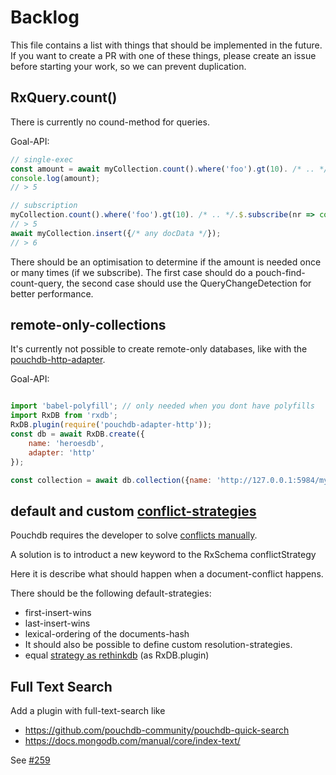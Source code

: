 # Backlog

This file contains a list with things that should be implemented in the future. If you want to create a PR with one of these things, please create an issue before starting your work, so we can prevent duplication.


## RxQuery.count()

There is currently no cound-method for queries.

Goal-API:

```javascript
// single-exec
const amount = await myCollection.count().where('foo').gt(10). /* .. */.exec();
console.log(amount);
// > 5

// subscription
myCollection.count().where('foo').gt(10). /* .. */.$.subscribe(nr => console.log(nr));
// > 5
await myCollection.insert({/* any docData */});
// > 6
```

There should be an optimisation to determine if the amount is needed once or many times (if we subscribe). The first case should do a pouch-find-count-query, the second case should use the QueryChangeDetection for better performance.

## remote-only-collections

It's currently not possible to create remote-only databases, like with the [pouchdb-http-adapter](https://www.npmjs.com/package/pouchdb-adapter-http).

Goal-API:

```javascript

import 'babel-polyfill'; // only needed when you dont have polyfills
import RxDB from 'rxdb';
RxDB.plugin(require('pouchdb-adapter-http'));
const db = await RxDB.create({
    name: 'heroesdb',
    adapter: 'http'
});

const collection = await db.collection({name: 'http://127.0.0.1:5984/mydb', schema: mySchema});


```


## default and custom [conflict-strategies](https://pouchdb.com/guides/conflicts.html)
Pouchdb requires the developer to solve [conflicts manually](https://pouchdb.com/guides/conflicts.html).

A solution is to introduct a new keyword to the RxSchema conflictStrategy

Here it is describe what should happen when a document-conflict happens.

There should be the following default-strategies:

- first-insert-wins
- last-insert-wins
- lexical-ordering of the documents-hash
- It should also be possible to define custom resolution-strategies.
- equal [strategy as rethinkdb](https://rethinkdb.com/api/javascript/insert/) (as RxDB.plugin)



## Full Text Search

Add a plugin with full-text-search like
- https://github.com/pouchdb-community/pouchdb-quick-search
- https://docs.mongodb.com/manual/core/index-text/

See [#259](https://github.com/pubkey/rxdb/issues/259)

